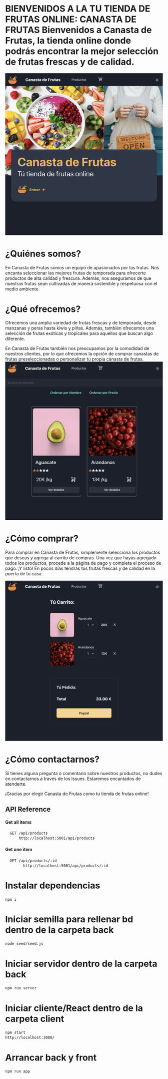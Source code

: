 
# BIENVENIDOS A LA TU TIENDA DE FRUTAS ONLINE: CANASTA DE FRUTAS Bienvenidos a Canasta de Frutas, la tienda online donde podrás encontrar la mejor selección de frutas frescas y de calidad.

![Home](./client/public/Assets/Home.png)


# ¿Quiénes somos? 
En Canasta de Frutas somos un equipo de apasionados por las frutas. Nos encanta seleccionar las mejores frutas de temporada para ofrecerte productos de alta calidad y frescura. Además, nos aseguramos de que nuestras frutas sean cultivadas de manera sostenible y respetuosa con el medio ambiente.

# ¿Qué ofrecemos? 
Ofrecemos una amplia variedad de frutas frescas y de temporada, desde manzanas y peras hasta kiwis y piñas. Además, también ofrecemos una selección de frutas exóticas y tropicales para aquellos que buscan algo diferente.

En Canasta de Frutas también nos preocupamos por la comodidad de nuestros clientes, por lo que ofrecemos la opción de comprar canastas de frutas preseleccionadas o personalizar tu propia canasta de frutas.
![Home](./client/public/Assets/Productos.png)


#  ¿Cómo comprar? 
Para comprar en Canasta de Frutas, simplemente selecciona los productos que deseas y agrega al carrito de compras. Una vez que hayas agregado todos los productos, procede a la página de pago y completa el proceso de pago. ¡Y listo! En pocos días tendrás tus frutas frescas y de calidad en la puerta de tu casa.

![Home](./client/public/Assets/Carrito.png)


# ¿Cómo contactarnos? 
Si tienes alguna pregunta o comentario sobre nuestros productos, no dudes en contactarnos a través de los issues. Estaremos encantados de atenderte.

¡Gracias por elegir Canasta de Frutas como tu tienda de frutas online!


## API Reference

#### Get all items

```http
  GET /api/products
      http://localhost:5001/api/products

```

#### Get one item

```http
  GET /api/products/:id
        http://localhost:5001/api/products/:id

```
# Instalar dependencias

    npm i

# Iniciar semilla para rellenar bd dentro de la carpeta back

    node seed/seed.js  

# Iniciar servidor dentro de la carpeta back

    npm run server

# Iniciar cliente/React dentro de la carpeta client

    npm start
    http://localhost:3000/


# Arrancar back y front 
    npm run app


